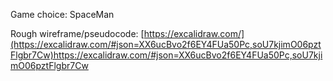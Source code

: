Game choice: SpaceMan

Rough wireframe/pseudocode: [https://excalidraw.com/](https://excalidraw.com/#json=XX6ucBvo2f6EY4FUa50Pc,soU7kjimO06pztFlgbr7Cw)https://excalidraw.com/#json=XX6ucBvo2f6EY4FUa50Pc,soU7kjimO06pztFlgbr7Cw

